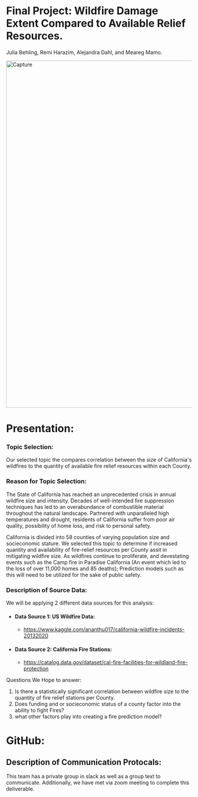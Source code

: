 # Final Project: Wildfire Damage Extent Compared to Available Relief Resources. 
  Julia Behling, Remi Harazim, Alejandra Dahl, and Meareg Mamo.

<img width="941" alt="Capture" src="https://user-images.githubusercontent.com/90812456/152652437-a6ec29f5-b687-4943-b34b-613e16e51cd3.PNG">

# Presentation:
### Topic Selection:
Our selected topic the compares correlation between the size of California's wildfires to the quantity of available fire relief resources within each County. 

### Reason for Topic Selection:
The State of California has reached an unprecedented crisis in annual wildfire size and intensity. Decades of well-intended fire suppression techniques has led to an overabundance of combustible material throughout the natural landscape. Partnered with unparalleled high temperatures and drought, residents of California suffer from poor air quality, possibility of home loss, and risk to personal safety.  

California is divided into 58 counties of varying population size and socieconomic stature. We selected this topic to determine if increased quantity and availability of fire-relief resources per County assit in mitigating wildfire size. As wildfires continue to proliferate, and devestating events such as the Camp fire in Paradise California (An event which led to the loss of over 11,000 homes and 85 deaths); Prediction models such as this will need to be utilized for the sake of public safety.

### Description of Source Data:
We will be applying 2 different data sources for this analysis:

* #### Data Source 1: US Wildfire Data:
  * https://www.kaggle.com/ananthu017/california-wildfire-incidents-20132020
* #### Data Source 2: California Fire Stations:
  *   https://catalog.data.gov/dataset/cal-fire-facilities-for-wildland-fire-protection

Questions We Hope to answer:
1.	Is there a statistically significant correlation between wildfire size to the quantity of fire relief stations per County. 
2.	Does funding and or socieconomic status of a county factor into the ability to fight Fires?
3.	what other factors play into creating a fire prediction model?


# GitHub:
## Description of Communication Protocals:
This team has a private group in slack as well as a group text to communicate. Additionally, we have met via zoom meeting to complete this deliverable. 

